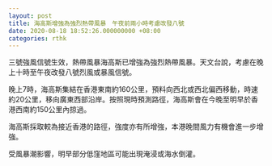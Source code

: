 ```yaml
---
layout: post
title: 海高斯增強為強烈熱帶風暴　午夜前兩小時考慮改發八號
date: 2020-08-18 18:52:26.000000000 +08:00
categories: rthk
---
```


三號強風信號生效，熱帶風暴海高斯已增強為強烈熱帶風暴。天文台說，考慮在晚上十時至午夜改發八號烈風或暴風信號。

晚上7時，海高斯集結在香港東南約160公里，預料向西北或西北偏西移動，時速約20公里，移向廣東西部沿岸。按照現時預測路徑，海高斯會在今晚至明早於香港西南約150公里內掠過。

海高斯採取較為接近香港的路徑，強度亦有所增強，本港晚間風力有機會進一步增強。

受風暴潮影響，明早部分低窪地區可能出現淹浸或海水倒灌。
